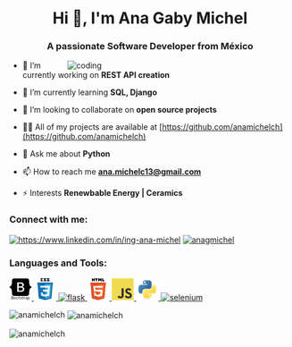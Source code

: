 
<h1 align="center">Hi 👋, I'm Ana Gaby Michel</h1>
<h3 align="center">A passionate Software Developer from México</h3>
<img align="right" alt="coding" width="400" src="https://media2.giphy.com/media/uB86ZyWQsnFSGYe2sA/giphy.gif?cid=ecf05e47cwgw1xrmj1idt9slhrsovjfdv6li9cln79lkgl83&rid=giphy.gif&ct=g">

- 🔭 I’m currently working on **REST API creation**

- 🌱 I’m currently learning **SQL, Django**

- 👯 I’m looking to collaborate on **open source projects**

- 👨‍💻 All of my projects are available at [https://github.com/anamichelch](https://github.com/anamichelch)

- 💬 Ask me about **Python**

- 📫 How to reach me **ana.michelc13@gmail.com**

- ⚡ Interests **Renewbable Energy | Ceramics**

<h3 align="left">Connect with me:</h3>
<p align="left">
<a href="https://linkedin.com/in/https://www.linkedin.com/in/ing-ana-michel" target="blank"><img align="center" src="https://raw.githubusercontent.com/rahuldkjain/github-profile-readme-generator/master/src/images/icons/Social/linked-in-alt.svg" alt="https://www.linkedin.com/in/ing-ana-michel" height="30" width="40" /></a>
<a href="https://www.leetcode.com/anagmichel" target="blank"><img align="center" src="https://raw.githubusercontent.com/rahuldkjain/github-profile-readme-generator/master/src/images/icons/Social/leet-code.svg" alt="anagmichel" height="30" width="40" /></a>
</p>

<h3 align="left">Languages and Tools:</h3>
<p align="left"> <a href="https://getbootstrap.com" target="_blank" rel="noreferrer"> <img src="https://raw.githubusercontent.com/devicons/devicon/master/icons/bootstrap/bootstrap-plain-wordmark.svg" alt="bootstrap" width="40" height="40"/> </a> <a href="https://www.w3schools.com/css/" target="_blank" rel="noreferrer"> <img src="https://raw.githubusercontent.com/devicons/devicon/master/icons/css3/css3-original-wordmark.svg" alt="css3" width="40" height="40"/> </a> <a href="https://flask.palletsprojects.com/" target="_blank" rel="noreferrer"> <img src="https://www.vectorlogo.zone/logos/pocoo_flask/pocoo_flask-icon.svg" alt="flask" width="40" height="40"/> </a> <a href="https://www.w3.org/html/" target="_blank" rel="noreferrer"> <img src="https://raw.githubusercontent.com/devicons/devicon/master/icons/html5/html5-original-wordmark.svg" alt="html5" width="40" height="40"/> </a> <a href="https://developer.mozilla.org/en-US/docs/Web/JavaScript" target="_blank" rel="noreferrer"> <img src="https://raw.githubusercontent.com/devicons/devicon/master/icons/javascript/javascript-original.svg" alt="javascript" width="40" height="40"/> </a> <a href="https://www.python.org" target="_blank" rel="noreferrer"> <img src="https://raw.githubusercontent.com/devicons/devicon/master/icons/python/python-original.svg" alt="python" width="40" height="40"/> </a> <a href="https://www.selenium.dev" target="_blank" rel="noreferrer"> <img src="https://raw.githubusercontent.com/detain/svg-logos/780f25886640cef088af994181646db2f6b1a3f8/svg/selenium-logo.svg" alt="selenium" width="40" height="40"/> </a> </p>

<p><img align="left" src="https://github-readme-stats.vercel.app/api/top-langs?username=anamichelch&show_icons=true&locale=en&layout=compact" alt="anamichelch" /></p>

<p>&nbsp;<img align="center" src="https://github-readme-stats.vercel.app/api?username=anamichelch&show_icons=true&locale=en" alt="anamichelch" /></p>

<p><img align="center" src="https://github-readme-streak-stats.herokuapp.com/?user=anamichelch&" alt="anamichelch" /></p>

